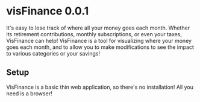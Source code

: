 # visFinance 0.0.1
It's easy to lose track of where all your money goes each month. Whether its retirement contributions, monthly subscriptions, or even your taxes, 
VisFinance can help! VisFinance is a tool for visualizing where your money goes each month, and to allow you to make modifications to see the impact
to various categories or your savings!

## Setup

VisFinance is a basic thin web application, so there's no installation! All you need is a browser!